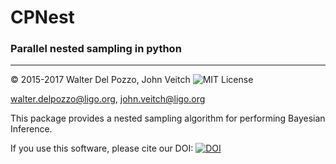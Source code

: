# CPNest
### Parallel nested sampling in python
---
© 2015-2017 Walter Del Pozzo, John Veitch
![MIT License](https://img.shields.io/badge/license-MIT-blue.svg)

walter.delpozzo@ligo.org,
john.veitch@ligo.org

This package provides a nested sampling algorithm for performing Bayesian Inference.

If you use this software, please cite our DOI: [![DOI](https://zenodo.org/badge/74378989.svg)](https://zenodo.org/badge/latestdoi/74378989)

